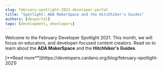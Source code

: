 ```yaml
---
slug: february-spotlight-2021-developer-portal
title: "Spotlight: ADA MakerSpace and the Hitchhiker's Guides"
authors: [devportal]
tags: [development, developers]
---
```


Welcome to the February Developer Spotlight 2021. This month, we will focus on educators, and developer-focused content creators. Read on to learn about the **ADA MakerSpace** and the **Hitchhiker's Guides**.  

<div style={{ textAlign: 'right' }}>
[**Read more**](https://developers.cardano.org/blog/february-spotlight-2021) 
</div> 
